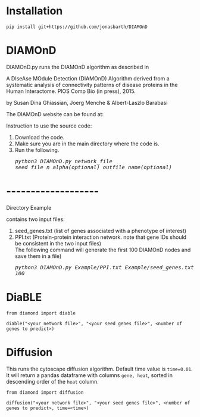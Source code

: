 # Installation
```
pip install git+https://github.com/jonasbarth/DIAMOnD
```

# DIAMOnD

DIAMOnD.py runs the DIAMOnD algorithm as described in
 
 A DIseAse MOdule Detection (DIAMOnD) Algorithm derived from a
 systematic analysis of connectivity patterns of disease proteins in
 the Human Interactome. PlOS Comp Bio (in press), 2015.

by Susan Dina Ghiassian, Joerg Menche & Albert-Laszlo Barabasi

The DIAMOnD website can be found at: 

Instruction to use the source code:
1. Download the code.
2. Make sure you are in the main directory where the code is.
3. Run the following.</br>
 <em><pre>python3 DIAMOnD.py  network_file seed_file  n  alpha(optional)  outfile_name(optional)</pre></em>

# -------------------

Directory Example

contains two input files:
1. seed_genes.txt (list of genes associated with a phenotype of interest) 
2. PPI.txt (Protein-protein interaction network. note that gene IDs should be consistent in the two input files)</br>
The following command will generate the first 100 DIAMOnD nodes and save them in a file) </br>
<em><pre>python3  DIAMOnD.py  Example/PPI.txt  Example/seed_genes.txt  100</pre></em>

# DiaBLE
```
from diamond import diable

diable("<your network file>", "<your seed genes file>", <number of genes to predict>)
```

# Diffusion
This runs the cytoscape diffusion algorithm. Default time value is `time=0.01`. It will return a pandas dataframe with columns `gene, heat`, sorted in descending order of the `heat` column. 
```
from diamond import diffusion

diffusion("<your network file>", "<your seed genes file>", <number of genes to predict>, time=<time>)
```
